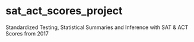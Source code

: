# sat_act_scores_project
Standardized Testing, Statistical Summaries and Inference with SAT &amp; ACT Scores from 2017
